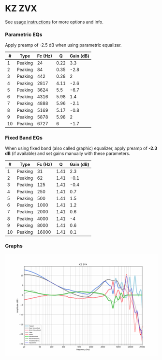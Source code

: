# KZ ZVX
See [usage instructions](https://github.com/jaakkopasanen/AutoEq#usage) for more options and info.

### Parametric EQs
Apply preamp of -2.5 dB when using parametric equalizer.

|   # | Type    |   Fc (Hz) |    Q |   Gain (dB) |
|-----|---------|-----------|------|-------------|
|   1 | Peaking |        24 | 0.22 |         3.3 |
|   2 | Peaking |        84 | 0.35 |        -2.8 |
|   3 | Peaking |       442 | 0.28 |         2   |
|   4 | Peaking |      2817 | 4.11 |        -2.6 |
|   5 | Peaking |      3624 | 5.5  |        -6.7 |
|   6 | Peaking |      4316 | 5.98 |         1.4 |
|   7 | Peaking |      4888 | 5.96 |        -2.1 |
|   8 | Peaking |      5169 | 5.17 |        -0.8 |
|   9 | Peaking |      5878 | 5.98 |         2   |
|  10 | Peaking |      6727 | 6    |        -1.7 |

### Fixed Band EQs
When using fixed band (also called graphic) equalizer, apply preamp of **-2.3 dB** (if available) and set gains manually with these parameters.

|   # | Type    |   Fc (Hz) |    Q |   Gain (dB) |
|-----|---------|-----------|------|-------------|
|   1 | Peaking |        31 | 1.41 |         2.3 |
|   2 | Peaking |        62 | 1.41 |        -0.1 |
|   3 | Peaking |       125 | 1.41 |        -0.4 |
|   4 | Peaking |       250 | 1.41 |         0.7 |
|   5 | Peaking |       500 | 1.41 |         1.5 |
|   6 | Peaking |      1000 | 1.41 |         1.2 |
|   7 | Peaking |      2000 | 1.41 |         0.6 |
|   8 | Peaking |      4000 | 1.41 |        -4   |
|   9 | Peaking |      8000 | 1.41 |         0.6 |
|  10 | Peaking |     16000 | 1.41 |         0.1 |

### Graphs
![](./KZ%20ZVX.png)
